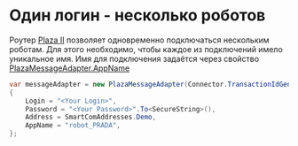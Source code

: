 # Один логин \- несколько роботов

Роутер [Plaza II](../plaza.md) позволяет одновременно подключаться нескольким роботам. Для этого необходимо, чтобы каждое из подключений имело уникальное имя. Имя для подключения задаётся через свойство [PlazaMessageAdapter.AppName](xref:StockSharp.Plaza.PlazaMessageAdapter.AppName)

```cs
var messageAdapter = new PlazaMessageAdapter(Connector.TransactionIdGenerator)
{
	Login = "<Your Login>",
	Password = "<Your Password>".To<SecureString>(),
	Address = SmartComAddresses.Demo,
	AppName = "robot_PRADA",
};      
		
```
